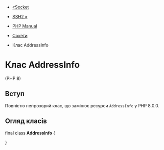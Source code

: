 - [«Socket](class.socket.md)
- [SSH2 »](book.ssh2.md)

- [PHP Manual](index.md)
- [Сокети](book.sockets.md)
- Клас AddressInfo

# Клас AddressInfo

(PHP 8)

## Вступ

Повністю непрозорий клас, що замінює ресурси `AddressInfo` у PHP
8.0.0.

## Огляд класів

final class **AddressInfo** {

}
